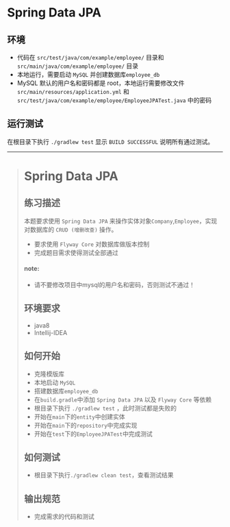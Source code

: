 
# Spring Data JPA

## 环境

- 代码在 `src/test/java/com/example/employee/` 目录和 `src/main/java/com/example/employee/` 目录
- 本地运行，需要启动 `MySQL` 并创建数据库`employee_db` 
- MySQL 默认的用户名和密码都是 root，本地运行需要修改文件 `src/main/resources/application.yml` 和 `src/test/java/com/example/employee/EmployeeJPATest.java` 中的密码


## 运行测试

在根目录下执行 `./gradlew test` 显示 `BUILD SUCCESSFUL` 说明所有通过测试。


-----

> # Spring Data JPA
> 
> ## 练习描述
> 
> 本题要求使用 `Spring Data JPA` 来操作实体对象`Company`,`Employee`，实现对数据库的 `CRUD (增删改查)` 操作。
> - 要求使用 `Flyway Core` 对数据库做版本控制
> - 完成题目需求使得测试全部通过
> 
> #### note:
> - 请不要修改项目中mysql的用户名和密码，否则测试不通过！
> 
> ## 环境要求
> - java8
> - Intellij-IDEA
> 
> ## 如何开始
> - 克隆模版库
> - 本地启动 `MySQL` 
> - 搭建数据库`employee_db`
> - 在`build.gradle`中添加 `Spring Data JPA` 以及 `Flyway Core` 等依赖
> - 根目录下执行 `./gradlew test` ，此时测试都是失败的
> - 开始在`main`下的`entity`中创建实体
> - 开始在`main`下的`repository`中完成实现
> - 开始在`test`下的`EmployeeJPATest`中完成测试
> 
> ## 如何测试
> - 根目录下执行`./gradlew clean test`，查看测试结果
> 
> ## 输出规范
> - 完成需求的代码和测试
